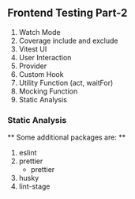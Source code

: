 ## Frontend Testing Part-2

1. Watch Mode
2. Coverage include and exclude
3. Vitest UI
4. User Interaction
5. Provider
6. Custom Hook
7. Utility Function (act, waitFor)
8. Mocking Function
9. Static Analysis

### Static Analysis

** Some additional packages are: **

1. eslint
2. prettier
    - prettier
3. husky
4. lint-stage
